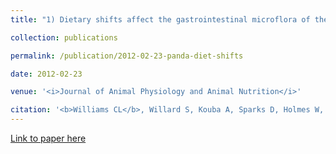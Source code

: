 ```yaml
---
title: "1) Dietary shifts affect the gastrointestinal microflora of the giant panda (<i>Ailuropoda melanoleuca</i>)"

collection: publications

permalink: /publication/2012-02-23-panda-diet-shifts

date: 2012-02-23

venue: '<i>Journal of Animal Physiology and Animal Nutrition</i>'

citation: '<b>Williams CL</b>, Willard S, Kouba A, Sparks D, Holmes W, Falcone J, Williams CH, Brown A (2012). Dietary shifts affect the gastrointestinal microflora of the giant panda (<i>Ailuropoda melanoleuca</i>). <i>Journal of Animal Physiology and Animal Nutrition</i>, 97: 577-585.'
---
```


[Link to paper here](https://doi.org/10.1111/j.1439-0396.2012.01299.x)
